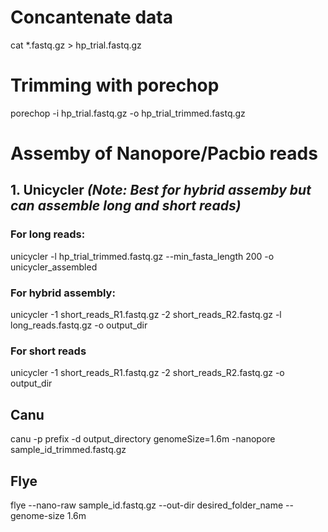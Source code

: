 # Concantenate data

cat *.fastq.gz > hp_trial.fastq.gz

# Trimming with porechop
porechop -i hp_trial.fastq.gz -o hp_trial_trimmed.fastq.gz

# Assemby of Nanopore/Pacbio reads
## 1. Unicycler *(Note: Best for hybrid assemby but can assemble long and short reads)*
### For long reads:
unicycler -l hp_trial_trimmed.fastq.gz --min_fasta_length 200  -o unicycler_assembled

### For hybrid assembly:
unicycler -1 short_reads_R1.fastq.gz -2 short_reads_R2.fastq.gz -l long_reads.fastq.gz -o output_dir

### For short reads
unicycler -1 short_reads_R1.fastq.gz -2 short_reads_R2.fastq.gz -o output_dir

## Canu 
canu -p prefix -d output_directory genomeSize=1.6m -nanopore sample_id_trimmed.fastq.gz 

## Flye
flye --nano-raw sample_id.fastq.gz --out-dir desired_folder_name --genome-size 1.6m
